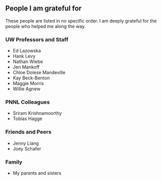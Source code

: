 ## People I am grateful for
These people are listed in no specific order. I am deeply grateful for the people who helped me along the way.

### UW Professors and Staff
- Ed Lazowska
- Hank Levy
- Nathan Wiebe
- Jen Mankoff
- Chloe Dolese Mandeville
- Kay Beck-Benton
- Maggie Morris
- Willie Agnew


### PNNL Colleagues
- Sriram Krishnamoorthy
- Tobias Hagge


### Friends and Peers
- Jenny Liang
- Joey Schafer

### Family
- My parents and sisters
